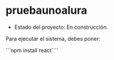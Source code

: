 <h1> pruebaunoalura</h1>

- Estado del proyecto: En construcción.

Para ejecutar el sistema, debes poner:

 ```npm install react````
